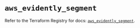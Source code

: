 # `aws_evidently_segment`

Refer to the Terraform Registry for docs: [`aws_evidently_segment`](https://registry.terraform.io/providers/hashicorp/aws/6.14.0/docs/resources/evidently_segment).
